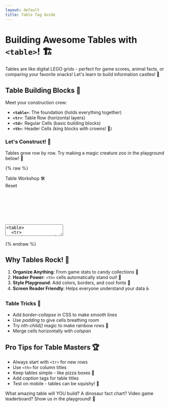 ```yaml
---
layout: default
title: Table Tag Guide
---
```


# Building Awesome Tables with `<table>`! 🏗️

Tables are like digital LEGO grids - perfect for game scores, animal facts, or comparing your favorite snacks! Let's learn to build information castles! 🏰

## Table Building Blocks 🧱

Meet your construction crew:
- **`<table>`**: The foundation (holds everything together)
- **`<tr>`**: Table Row (horizontal layers)
- **`<td>`**: Regular Cells (basic building blocks)
- **`<th>`**: Header Cells (king blocks with crowns! 👑)

### Let's Construct! 🚧
Tables grow row by row. Try making a magic creature zoo in the playground below! 🦄

{% raw %}
<div class='demo-container'>
  <div class='demo-title'>
    <div>Table Workshop 🛠️</div>
    <div class='reset-button'>Reset</div>
  </div>
  <div class='code-container'>
    <textarea id="code" name="code">
<table>
  <tr>
    <th>Creature</th>
    <th>Superpower</th>
    <th>Snack</th>
  </tr>
  <tr>
    <td>Sparkle Unicorn</td>
    <td>Rainbow Magic</td>
    <td>Starlight Cookies</td>
  </tr>
  <tr>
    <td>Fire Dragon</td>
    <td>Lava Breath</td>
    <td>Spicy Peppers</td>
  </tr>
</table>
<style>
  table {
    border: 3px solid #ff6b6b;
    border-collapse: collapse;
    background: #fff5f5;
  }
  th {
    background: #4ecdc4;
    color: white;
    padding: 10px;
    font-family: 'Comic Sans MS';
  }
  td {
    padding: 8px;
    border: 1px dotted #ff9999;
    font-family: 'Bubblegum Sans';
  }
</style></textarea>
    <iframe id="preview" style="border:none;"></iframe>
  </div>
</div>

<script>
  // Standard interactive script
  var textarea = document.getElementById('code');
  var initialContent = textarea.value;
  
  document.querySelector('.reset-button').addEventListener('click', function() {
    editor.setValue(initialContent);
    updatePreview();
  });

  var editor = CodeMirror.fromTextArea(document.getElementById('code'), {
    mode: 'xml',
    lineNumbers: true,
    theme: 'dracula',
    matchBrackets: true
  });

  function updatePreview() {
    var iframe = document.getElementById('preview');
    var content = editor.getValue();
    var doc = iframe.contentWindow.document;
    doc.open();
    doc.write(content);
    doc.close();
  }

  editor.on('change', updatePreview);
  updatePreview();
</script>
{% endraw %}

## Why Tables Rock! 🤘

1. **Organize Anything**: From game stats to candy collections 🍭
2. **Header Power**: `<th>` cells automatically stand out! 💪
3. **Style Playground**: Add colors, borders, and cool fonts 🎨
4. **Screen Reader Friendly**: Helps everyone understand your data ♿

### Table Tricks 🎩
- Add _border-collapse_ in CSS to make smooth lines
- Use _padding_ to give cells breathing room
- Try _nth-child()_ magic to make rainbow rows 🌈
- Merge cells horizontally with _colspan_

## Pro Tips for Table Masters 🏆

- Always start with `<tr>` for new rows
- Use `<th>` for column titles
- Keep tables simple - like pizza boxes 🍕
- Add _caption_ tags for table titles
- Test on mobile - tables can be squishy! 📱

What amazing table will YOU build? A dinosaur fact chart? Video game leaderboard? Show us in the playground! 🚀